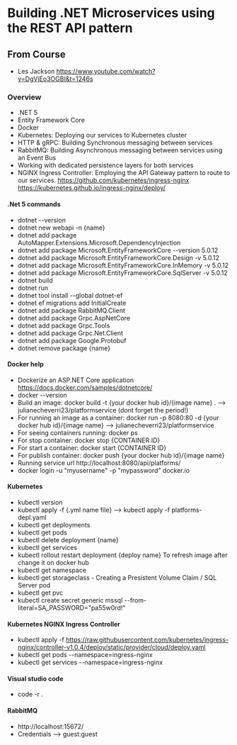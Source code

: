 # Building .NET Microservices using the REST API pattern

## From Course
- Les Jackson https://www.youtube.com/watch?v=DgVjEo3OGBI&t=1246s

### Overview
- .NET 5
- Entity Framework Core
- Docker
- Kubernetes: Deploying our services to Kubernetes cluster
- HTTP & gRPC: Building Synchronous messaging between services
- RabbitMQ: Building Asynchronous messaging between services using an Event Bus 
- Working with dedicated persistence layers for both services
- NGINX Ingress Controller: Employing the API Gateway pattern to route to our services. https://github.com/kubernetes/ingress-nginx https://kubernetes.github.io/ingress-nginx/deploy/

#### .Net 5 commands
- dotnet --version
- dotnet new webapi -n {name}
- dotnet add package AutoMapper.Extensions.Microsoft.DependencyInjection
- dotnet add package Microsoft.EntityFrameworkCore --version 5.0.12
- dotnet add package Microsoft.EntityFrameworkCore.Design -v 5.0.12
- dotnet add package Microsoft.EntityFrameworkCore.InMemory -v 5.0.12
- dotnet add package Microsoft.EntityFrameworkCore.SqlServer -v 5.0.12
- dotnet build
- dotnet run
- dotnet tool install --global dotnet-ef
- dotnet ef migrations add InitialCreate
- dotnet add package RabbitMQ.Client
- dotnet add package Grpc.AspNetCore
- dotnet add package Grpc.Tools
- dotnet add package Grpc.Net.Client
- dotnet add package Google.Protobuf
- dotnet remove package {name}

#### Docker help
- Dockerize an ASP.NET Core application https://docs.docker.com/samples/dotnetcore/
- docker --version
- Build an image: docker build -t {your docker hub id}/{image name} . --> julianecheverri23/platformservice (dont forget the period!)
- For running an image as a container: docker run -p 8080:80 -d {your docker hub id}/{image name} --> julianecheverri23/platformservice
- For seeing containers running: docker ps
- For stop container: docker stop {CONTAINER ID}
- For start a container: docker start {CONTAINER ID}
- For publish container: docker push {your docker hub id}/{image name}
- Running service url http://localhost:8080/api/platforms/
- docker login -u "myusername" -p "mypassword" docker.io

#### Kubernetes
- kubectl version
- kubectl apply -f {.yml name file} --> kubectl apply -f platforms-depl.yaml
- kubectl get deployments
- kubectl get pods
- kubectl delete deployment {name}
- kubectl get services
- kubectl rollout restart deployment {deploy name} To refresh image after change it on docker hub
- kubectl get namespace
- kubectl get storageclass - Creating a Presistent Volume Claim / SQL Server pod
- kubectl get pvc
- kubectl create secret generic mssql --from-literal=SA_PASSWORD="pa55w0rd!"

#### Kubernetes NGINX Ingress Controller
- kubectl apply -f https://raw.githubusercontent.com/kubernetes/ingress-nginx/controller-v1.0.4/deploy/static/provider/cloud/deploy.yaml
- kubectl get pods --namespace=ingress-nginx
- kubectl get services --namespace=ingress-nginx

#### Visual studio code
- code -r .

#### RabbitMQ
- http://localhost:15672/
- Credentials --> guest:guest